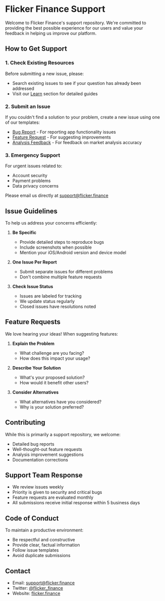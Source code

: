 # Flicker Finance Support

Welcome to Flicker Finance's support repository. We're committed to providing the best possible experience for our users and value your feedback in helping us improve our platform.

## How to Get Support

### 1. Check Existing Resources

Before submitting a new issue, please:
- Search existing issues to see if your question has already been addressed
- Visit our [Learn](https://flicker.finance/learn) section for detailed guides

### 2. Submit an Issue

If you couldn't find a solution to your problem, create a new issue using one of our templates:

- [Bug Report](.github/ISSUE_TEMPLATE/bug_report.md) - For reporting app functionality issues
- [Feature Request](.github/ISSUE_TEMPLATE/feature_request.md) - For suggesting improvements
- [Analysis Feedback](.github/ISSUE_TEMPLATE/analysis_feedback.md) - For feedback on market analysis accuracy

### 3. Emergency Support

For urgent issues related to:
- Account security
- Payment problems
- Data privacy concerns

Please email us directly at support@flicker.finance

## Issue Guidelines

To help us address your concerns efficiently:

1. **Be Specific**
   - Provide detailed steps to reproduce bugs
   - Include screenshots when possible
   - Mention your iOS/Android version and device model

2. **One Issue Per Report**
   - Submit separate issues for different problems
   - Don't combine multiple feature requests

3. **Check Issue Status**
   - Issues are labeled for tracking
   - We update status regularly
   - Closed issues have resolutions noted

## Feature Requests

We love hearing your ideas! When suggesting features:

1. **Explain the Problem**
   - What challenge are you facing?
   - How does this impact your usage?

2. **Describe Your Solution**
   - What's your proposed solution?
   - How would it benefit other users?

3. **Consider Alternatives**
   - What alternatives have you considered?
   - Why is your solution preferred?

## Contributing

While this is primarily a support repository, we welcome:
- Detailed bug reports
- Well-thought-out feature requests
- Analysis improvement suggestions
- Documentation corrections

## Support Team Response

- We review issues weekly
- Priority is given to security and critical bugs
- Feature requests are evaluated monthly
- All submissions receive initial response within 5 business days

## Code of Conduct

To maintain a productive environment:
- Be respectful and constructive
- Provide clear, factual information
- Follow issue templates
- Avoid duplicate submissions

## Contact

- Email: support@flicker.finance
- Twitter: [@flicker_finance](https://twitter.com/flicker_finance)
- Website: [flicker.finance](https://flicker.finance)
